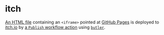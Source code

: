# itch

[An HTML file](itch/index.html) containing an `<iframe>` pointed at [GitHub Pages](https://benrosen.github.io/twenty-second-haiku/) is deployed to [itch.io](https://brosen.itch.io/twenty-second-haiku) by [a `Publish` workflow action](.github/workflows/publish.yml) using [`butler`](https://itch.io/docs/butler/).



